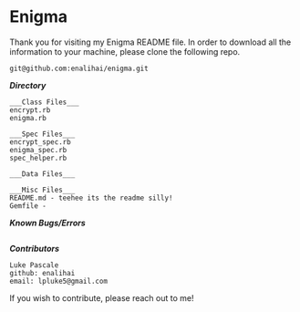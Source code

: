 # Enigma

Thank you for visiting my Enigma README file.
In order to download all the information to your machine, please clone the following repo.

```
git@github.com:enalihai/enigma.git
```

___Directory___
```
___Class Files___
encrypt.rb
enigma.rb

___Spec Files___
encrypt_spec.rb
enigma_spec.rb
spec_helper.rb

___Data Files___

___Misc Files___
README.md - teehee its the readme silly!
Gemfile -
```

___Known Bugs/Errors___
```

```

___Contributors___
```
Luke Pascale
github: enalihai
email: lpluke5@gmail.com
```
If you wish to contribute, please reach out to me!
